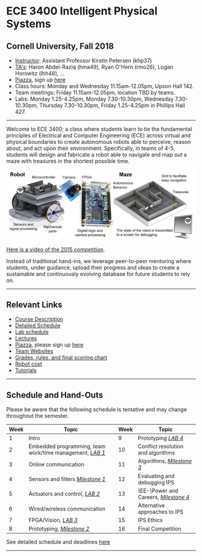 # ECE 3400 Intelligent Physical Systems

## Cornell University, Fall 2018

* [Instructor](./instructors.md): Assistant Professor Kirstin Petersen (khp37)
* [TA's](./instructors.md): Haron Abdel-Raziq (hma49), Ryan O'Hern (rmo26), Logan Horowitz (lhh48), ...
* [Piazza](piazza.com/cornell/fall2018/ece3400/home), sign up [here](piazza.com/cornell/fall2018/ece3400)
* Class hours: Monday and Wednesday 11.15am-12.05pm, Upson Hall 142.
* Team meetings: Friday 11.15am-12.05pm, location TBD by teams.
* Labs: Monday 1.25-4.25pm, Monday 7.30-10.30pm, Wednesday 7.30-10.30pm, Thursday 7.30-10.30pm, Friday 1.25-4.25pm in Phillips Hall 427. 

***

Welcome to ECE 3400; a class where students learn to tie the fundamental principles of Electrical and Computer Engineering (ECE) across virtual and physical boundaries to create autonomous robots able to perceive, reason about, and act upon their environment. Specifically, in teams of 4-5, students will design and fabricate a robot able to navigate and map out a maze with treasures in the shortest possible time.

![ECE3400 Overview](./images/Overview.png)

[Here is a video of the 2015 competition](https://www.youtube.com/watch?v=WN0maCOflVQ).

Instead of traditional hand-ins, we leverage peer-to-peer mentoring where students, under guidance, upload their progress and ideas to create a sustainable and continuously evolving database for future students to rely on.

***

## Relevant Links

* [Course Description](./courseDescription.md)
* [Detailed Schedule](schedule.md)
* [Lab schedule](https://calendar.google.com/calendar/embed?src=ece34002017%40gmail.com&ctz=America/New_York)
* [Lectures](./lectures/readme.md)
* [Piazza](https://piazza.com/cornell/fall2018/ece3400/home), please sign up [here](https://piazza.com/cornell/fall2018/ece3400)
* [Team Websites](./teams.md)
* [Grades, rules, and final scoring chart](./Grading/Readme.md)
* [Robot cost](./Cost.md)
* [Tutorials](./tutorials/readme.md)

***

## Schedule and Hand-Outs

Please be aware that the following schedule is tentative and may change throughout the semester.

Week | Topic | Week | Topic
-----|-------|------|-------
1 | Intro | 9 | Prototyping [_LAB 4_](./lab4.md)  
2 | Embedded programming, team work/time management, [_LAB 1_](./lab1.md) | 10 | Conflict resolution and algorithms 
3 | Online communication | 11 | Algorithms, [_Milestone 3_](./Grading/Milestone_score.md) 
4 | Sensors and filters [_Milestone 1_](./Grading/Milestone_score.md) | 12 | Evaluating and debugging IPS
5 | Actuators and control, [_LAB 2_](./lab2.md) | 13 | (EE-)Power and Careers, [_Milestone 4_](./Grading/Milestone_score.md)
6 | Wired/wireless communication | 14 | Alternative approaches to IPS 
7 | FPGA/Vision, [_LAB 3_](./lab3.md) | 15 | IPS Ethics 
8 | Prototyping, [_Milestone 2_](./Grading/Milestone_score.md) | 16 | Final Competition

See detailed schedule and deadlines [here](schedule.md)

***

